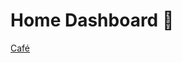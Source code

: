 # Home Dashboard 💙

[Café](Home%20Dashboard%20%F0%9F%92%99%201eb3b7307dda4bc48e5b417e4d9d035c/Cafe%CC%81%2072121c59c79244dfa1f1559a08a0d5ed.md)
